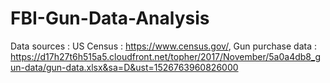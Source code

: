 # FBI-Gun-Data-Analysis
Data sources : 
US Census : https://www.census.gov/, 
Gun purchase data : https://d17h27t6h515a5.cloudfront.net/topher/2017/November/5a0a4db8_gun-data/gun-data.xlsx&sa=D&ust=1526763960826000
